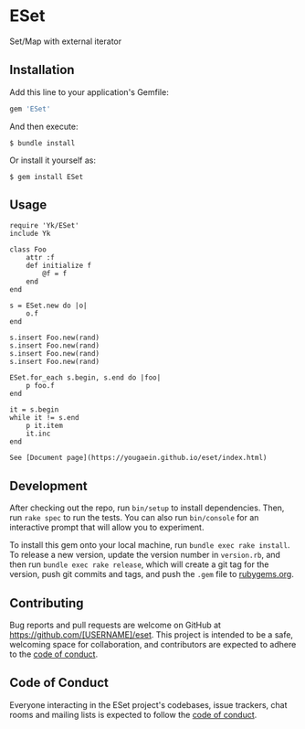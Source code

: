 # ESet

Set/Map with external iterator

## Installation

Add this line to your application's Gemfile:

```ruby
gem 'ESet'
```

And then execute:

    $ bundle install

Or install it yourself as:

    $ gem install ESet

## Usage  

    require 'Yk/ESet'
    include Yk

    class Foo
        attr :f  
	    def initialize f  
		    @f = f  
	    end  
    end  

    s = ESet.new do |o|  
	    o.f  
    end  

    s.insert Foo.new(rand)  
    s.insert Foo.new(rand)  
    s.insert Foo.new(rand)  
    s.insert Foo.new(rand)  
    
    ESet.for_each s.begin, s.end do |foo|  
	    p foo.f  
    end  
    
    it = s.begin  
    while it != s.end  
	    p it.item  
	    it.inc  
    end  
    
    See [Document page](https://yougaein.github.io/eset/index.html)  


## Development

After checking out the repo, run `bin/setup` to install dependencies. Then, run `rake spec` to run the tests. You can also run `bin/console` for an interactive prompt that will allow you to experiment.

To install this gem onto your local machine, run `bundle exec rake install`. To release a new version, update the version number in `version.rb`, and then run `bundle exec rake release`, which will create a git tag for the version, push git commits and tags, and push the `.gem` file to [rubygems.org](https://rubygems.org).

## Contributing

Bug reports and pull requests are welcome on GitHub at https://github.com/[USERNAME]/eset. This project is intended to be a safe, welcoming space for collaboration, and contributors are expected to adhere to the [code of conduct](https://github.com/[USERNAME]/eset/blob/master/CODE_OF_CONDUCT.md).


## Code of Conduct

Everyone interacting in the ESet project's codebases, issue trackers, chat rooms and mailing lists is expected to follow the [code of conduct](https://github.com/[USERNAME]/eset/blob/master/CODE_OF_CONDUCT.md).
